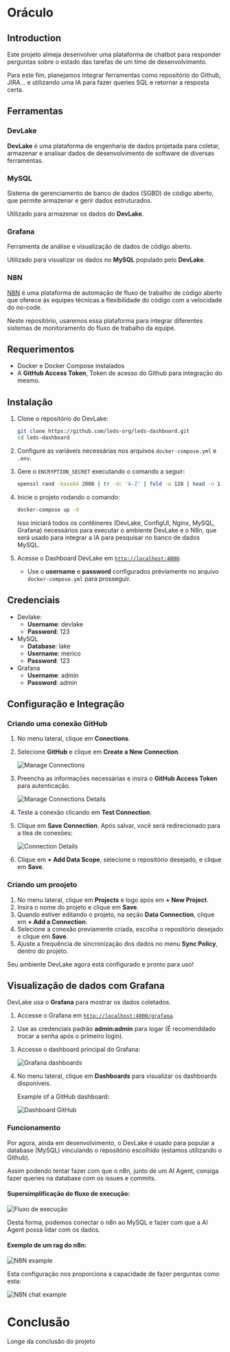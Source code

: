 # Oráculo

## Introduction

Este projeto almeja desenvolver uma plataforma de chatbot para responder perguntas sobre o estado das tarefas de um time de desenvolvimento.

Para este fim, planejamos integrar ferramentas como repositório do Github, JIRA... e utilizando uma IA para fazer queries SQL e retornar a resposta certa.

## Ferramentas

### DevLake

**DevLake** é uma plataforma de engenharia de dados projetada para coletar, armazenar e analisar dados de desenvolvimento de software de diversas ferramentas.

### MySQL

Sistema de gerenciamento de banco de dados (SGBD) de código aberto, que permite armazenar e gerir dados estruturados.

Utilizado para armazenar os dados do **DevLake**.

### Grafana

Ferramenta de análise e visualização de dados de código aberto.

Utilizado para visualizar os dados no **MySQL** populado pelo **DevLake**.

### N8N

[N8N](https://github.com/n8n-io/n8n) é uma plataforma de automação de fluxo de trabalho de código aberto que oferece às equipes técnicas a flexibilidade do código com a velocidade do no-code.

Neste repositório, usaremos essa plataforma para integrar diferentes sistemas de monitoramento do fluxo de trabalho da equipe.

## Requerimentos

- Docker e Docker Compose instalados 
- A **GitHub Access Token**, Token de acesso do Github para integração do mesmo.

## Instalação

1. Clone o repositório do DevLake:

   ```sh
   git clone https://github.com/leds-org/leds-dashboard.git
   cd leds-dashboard
   ```

2. Configure as variáveis necessárias nos arquivos `docker-compose.yml` e `.env`.

3. Gere o `ENCRYPTION_SECRET` executando o comando a seguir: 

   ```sh
   openssl rand -base64 2000 | tr -dc 'A-Z' | fold -w 128 | head -n 1
   ```

4. Inicie o projeto rodando o comando:

   ```sh
   docker-compose up -d
   ```

   Isso iniciará todos os contêineres (DevLake, ConfigUI, Nginx, MySQL, Grafana) necessários para executar o ambiente DevLake e o N8n, que será usado para integrar a IA para pesquisar no banco de dados MySQL.

5. Acesse o Dashboard DevLake em [`http://localhost:4000`](http://localhost:4000).  
   - Use o **username** e **password** configurados préviamente no arquivo  `docker-compose.yml` para prosseguir.

## Credenciais
   - Devlake:
      - **Username**: devlake
      - **Password**: 123
   - MySQL
      - **Database**: lake
      - **Username**: merico
      - **Password**: 123
   - Grafana
      - **Username**: admin
      - **Password**: admin

## Configuração e Integração

### Criando uma conexão GitHub

1. No menu lateral, clique em **Conections**. 
2. Selecione **GitHub** e clique em **Create a New Connection**.

   ![Manage Connections](./images/manage_connections.png)

3. Preencha as informações necessárias e insira o **GitHub Access Token** para autenticação.

   ![Manage Connections Details](./images/manage_connections_details.png)

4. Teste a conexão clicando em **Test Connection**.  
5. Clique em **Save Connection**. Após salvar, você será redirecionado para a tlea de conexões:

   ![Connection Details](./images/connection_details.png)

6. Clique em **+ Add Data Scope**, selecione o repositório desejado, e clique em  **Save**.

### Criando um proojeto

1. No menu lateral, clique em **Projects** e logo após em **+ New Project**.  
2. Insira o nome do projeto e clique em **Save**.  
3. Quando estiver editando o projeto, na seção **Data Connection**, clique em **+ Add a Connection**.  
4. Selecione a conexão previamente criada, escolha o repositório desejado e clique em **Save**.  
5. Ajuste a frequência de sincronização dos dados no menu **Sync Policy**, dentro do projeto.

Seu ambiente DevLake agora está configurado e pronto para uso!

## Visualização de dados com Grafana

DevLake usa o **Grafana** para mostrar os dados coletados.

1. Accesse o Grafana em [`http://localhost:4000/grafana`](http://localhost:4000/grafana).  
2. Use as credenciais padrão **admin:admin** para logar (É recomenddado trocar a senha após o primeiro login).  
3. Accesse o dashboard principal do Grafana:

   ![Grafana dashboards](./images/grafana_dashboards.png)

4. No menu lateral, clique em **Dashboards** para visualizar os dashboards disponíveis.

   Example of a GitHub dashboard:

   ![Dashboard GitHub](./images/dashboard_github.png)

### Funcionamento

Por agora, ainda em desenvolvimento, o DevLake é usado para popular a database (MySQL) vinculando o repositório escolhido (estamos utilizando o Github).

Assim podendo tentar fazer com que o n8n, junto de um AI Agent, consiga fazer queries na database com os issues e commits.

#### Supersimplificação do fluxo de execução:

   ![Fluxo de execução](./images/executional_flow_visualization.png)

Desta forma, podemos conectar o n8n ao MySQL e fazer com que a AI Agent possa lidar com os dados. 

#### Exemplo de um rag do n8n:

   ![N8N example](./images/n8n_example.png)

Esta configuração nos proporciona a capacidade de fazer perguntas como esta:

   ![N8N chat example](./images/n8n_chat_example.png)

# Conclusão

Longe da conclusão do projeto
